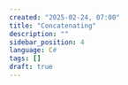 ```yaml
---
created: "2025-02-24, 07:00"
title: "Concatenating"
description: ""
sidebar_position: 4
language: C#
tags: []
draft: true
---
```


```

```
